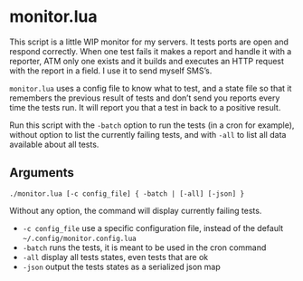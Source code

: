 # monitor.lua

This script is a little WIP monitor for my servers. It tests ports are open and respond correctly. When one test fails it makes a report and handle it with a reporter, ATM only one exists and it builds and executes an HTTP request with the report in a field. I use it to send myself SMS’s.

`monitor.lua` uses a config file to know what to test, and a state file so that it remembers the previous result of tests and don’t send you reports every time the tests run. It will report you that a test in back to a positive result.

Run this script with the `-batch` option to run the tests (in a cron for example), without option to list the currently failing tests, and with `-all` to list all data available about all tests.

## Arguments

`./monitor.lua [-c config_file] { -batch | [-all] [-json] }`

Without any option, the command will display currently failing tests.

* `-c config_file` use a specific configuration file, instead of the default `~/.config/monitor.config.lua`
* `-batch` runs the tests, it is meant to be used in the cron command
* `-all` display all tests states, even tests that are ok
* `-json` output the tests states as a serialized json map

